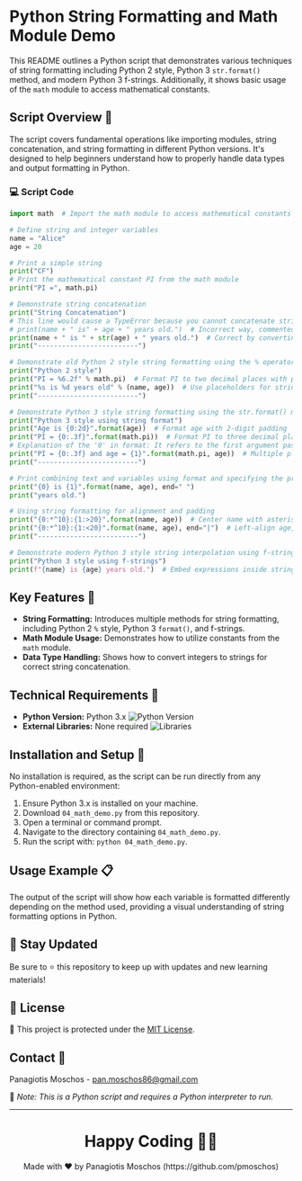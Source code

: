 # Python String Formatting and Math Module Demo

This README outlines a Python script that demonstrates various techniques of string formatting including Python 2 style, Python 3 `str.format()` method, and modern Python 3 f-strings. Additionally, it shows basic usage of the `math` module to access mathematical constants.

## Script Overview 📘

The script covers fundamental operations like importing modules, string concatenation, and string formatting in different Python versions. It's designed to help beginners understand how to properly handle data types and output formatting in Python.

### :computer: Script Code

```python
import math  # Import the math module to access mathematical constants and functions

# Define string and integer variables
name = "Alice"
age = 20

# Print a simple string
print("CF")
# Print the mathematical constant PI from the math module
print("PI =", math.pi)

# Demonstrate string concatenation
print("String Concatenation")
# This line would cause a TypeError because you cannot concatenate string and integer directly
# print(name + " is" + age + " years old.")  # Incorrect way, commented out
print(name + " is " + str(age) + " years old.")  # Correct by converting age to a string
print("-------------------------")

# Demonstrate old Python 2 style string formatting using the % operator
print("Python 2 style")
print("PI = %6.2f" % math.pi)  # Format PI to two decimal places with padding
print("%s is %d years old" % (name, age))  # Use placeholders for string and integer
print("-------------------------")

# Demonstrate Python 3 style string formatting using the str.format() method
print("Python 3 style using string format")
print("Age is {0:2d}".format(age))  # Format age with 2-digit padding
print("PI = {0:.3f}".format(math.pi))  # Format PI to three decimal places
# Explanation of the '0' in format: It refers to the first argument passed to format()
print("PI = {0:.3f} and age = {1}".format(math.pi, age))  # Multiple placeholders
print("-------------------------")

# Print combining text and variables using format and specifying the print end character
print("{0} is {1}".format(name, age), end=" ")
print("years old.")

# Using string formatting for alignment and padding
print("{0:*^10}:{1:>20}".format(name, age))  # Center name with asterisks, right-align age
print("{0:*^10}:{1:<20}".format(name, age), end="|")  # Left-align age, end print with '|'
print("-------------------------")

# Demonstrate modern Python 3 style string interpolation using f-strings
print("Python 3 style using f-strings")
print(f"{name} is {age} years old.")  # Embed expressions inside string literals directly
```

## Key Features 🌟
- **String Formatting:** Introduces multiple methods for string formatting, including Python 2 `%` style, Python 3 `format()`, and f-strings.
- **Math Module Usage:** Demonstrates how to utilize constants from the `math` module.
- **Data Type Handling:** Shows how to convert integers to strings for correct string concatenation.

## Technical Requirements 🔧
- **Python Version:** Python 3.x ![Python Version](https://img.shields.io/badge/python-3.x-blue.svg)
- **External Libraries:** None required ![Libraries](https://img.shields.io/badge/libraries-none-important)

## Installation and Setup 🚀
No installation is required, as the script can be run directly from any Python-enabled environment:
1. Ensure Python 3.x is installed on your machine.
2. Download `04_math_demo.py` from this repository.
3. Open a terminal or command prompt.
4. Navigate to the directory containing `04_math_demo.py`.
5. Run the script with: `python 04_math_demo.py`.

## Usage Example 📋
The output of the script will show how each variable is formatted differently depending on the method used, providing a visual understanding of string formatting options in Python.

## 📢 Stay Updated
Be sure to ⭐ this repository to keep up with updates and new learning materials!

## 📄 License
🔐 This project is protected under the [MIT License](https://mit-license.org/).

## Contact 📧
Panagiotis Moschos - pan.moschos86@gmail.com

🔗 *Note: This is a Python script and requires a Python interpreter to run.*

---
<h1 align=center>Happy Coding 👨‍💻 </h1>

<p align="center">
  Made with ❤️ by Panagiotis Moschos (https://github.com/pmoschos)
</p>